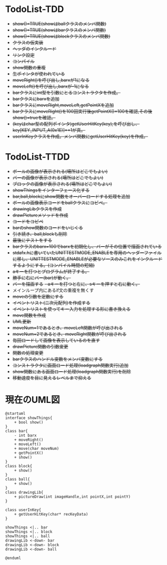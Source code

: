 # TodoList-TDD
- ~~show()=TRUE(showはballクラスのメンバ関数)~~
- ~~show()=TRUE(showはbarクラスのメンバ関数)~~
- ~~show()=TRUE(showはblockクラスのメンバ関数)~~
- ~~クラスの仮実装~~
- ~~ヘッダのインクルード~~
- ~~リンク設定~~
- ~~コンパイル~~
- ~~show関数の重複~~
- ~~生ポインタが使われている~~
- ~~moveRight()を呼び出し,barxが1になる~~
- ~~moveLeft()を呼び出し,barxが-1になる~~
- ~~barクラスにint型を引数にとるコンストラクタを作成。~~
- ~~barクラスにbarxを追加~~
- ~~barクラスにmoveRight,moveLeft,getPointXを追加~~
- ~~barクラスにmoveRight()を100回実行後getPointX()=100を確認,その後show()=trueを確認。~~
- ~~(keyはchar型の配列ポインタ)getUserHitKey(key);を呼び出し、key[KEY_INPUT_A(0x1E)]==1が真。~~  
- ~~userInKeyクラスを作成。メンバ関数にgetUserHitKey(key)を作成。~~ 

# TodoList-TTDD
- ~~ボールの画像が表示される(場所はどこでもよい)~~
- ~~バーの画像が表示される(場所はどこでもよい)~~
- ~~ブロックの画像が表示される(場所はどこでもよい)~~
- ~~showThingsをインターフェース化する~~
- ~~bar,ball,blockにshow関数をオーバーロードする処理を追加~~
- ~~ボールの画像表示コードをballクラスにコピぺ。~~
- ~~drawingLibクラスを作成~~
- ~~drawPictureメソッドを作成~~
- ~~コードをコピペ~~
- ~~barのshow関数のコードをいじくる~~
- ~~引き続き、ball,blockも削除~~
- ~~最後にテストをする~~
- ~~barクラスのbarx=100でbarxを初期化し、バーがその位置で描画されている~~
- ~~stdafx.hに書いていたUNITTESTMODE_ENABLEを専用のヘッダーファイルに移し、UNITTESTMODE_ENABLEが必要なソースのみこれをインクルードするようにする。(コンパイル時間の短縮)~~
- ~~aキーを打つとプログラムが終了する。~~  
- ~~勝手に右にバー(bar)が動く。~~
- ~~バーを描画する~~
~~- aキーを打つと左に、sキーを押すと右に動く。~~
- メインループ内にあるif文の重複を無くす 
- ~~moveの引数を定数にする~~
- ~~イベントリスト(二次元配列)を作成する~~
- ~~イベントリストを使ってキー入力を処理する形に書き換える~~
- ~~move関数を作成~~
- ~~UML更新~~
- ~~moveNum=1であるとき、moveLeft関数が呼び出される~~
- ~~moveNum=2であるとき、moveRight関数が呼び出される~~
- ~~毎回ロードして画像を表示しているのを直す~~  
- ~~drawPicture関数の引数変更~~
- ~~関数の処理変更~~
- ~~barクラスのハンドル変数をメンバ変数にする~~
- ~~コンストラクタに画面ロード処理(loadgraph関数実行)追加~~
- ~~show関数にある画面ロード処理(loadgraph関数実行)を削除~~
- ~~移動速度を目に見えるレベルまで抑える~~





# 現在のUML図
~~~plantuml
@startuml
interface showThings{
    + bool show()
}
class bar{
    - int barx
    + moveRight()
    + moveLeft()
    + move(char moveNum)
    + getPointX()
    + show()
}
class block{
    + show()
}
class ball{
    + show()
}
class drawingLib{
    + pictureDraw(int imageHandle,int pointX,int pointY)
}

class userInKey{
    + getUserHitKey(char* recKeyData)
}

showThings <|.. bar
showThings <|.. block
showThings <|.. ball
drawingLib <-down- bar
drawingLib <-down- block
drawingLib <-down- ball

@enduml
~~~


